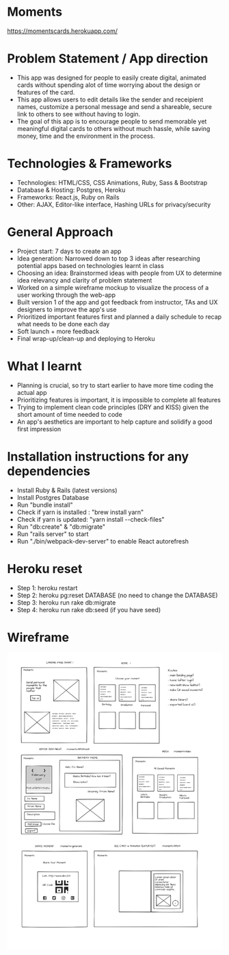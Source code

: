 # Moments
https://momentscards.herokuapp.com/

# Problem Statement / App direction
  - This app was designed for people to easily create digital, animated cards without spending alot of time worrying about the design or features of the card.
  - This app allows users to edit details like the sender and receipient names, customize a personal message and send a shareable, secure link to others to see without having to login.
  - The goal of this app is to encourage people to send memorable yet meaningful digital cards to others without much hassle, while saving money, time and the environment in the process.

# Technologies & Frameworks
  - Technologies: HTML/CSS, CSS Animations, Ruby, Sass & Bootstrap
  - Database & Hosting: Postgres, Heroku
  - Frameworks: React.js, Ruby on Rails
  - Other: AJAX, Editor-like interface, Hashing URLs for privacy/security

# General Approach
- Project start: 7 days to create an app
- Idea generation: Narrowed down to top 3 ideas after researching potential apps based on technologies learnt in class
- Choosing an idea: Brainstormed ideas with people from UX to determine idea relevancy and clarity of problem statement
- Worked on a simple wireframe mockup to visualize the process of a user working through the web-app
- Built version 1 of the app and got feedback from instructor, TAs and UX designers to improve the app's use
- Prioritized important features first and planned a daily schedule to recap what needs to be done each day
- Soft launch + more feedback
- Final wrap-up/clean-up and deploying to Heroku

# What I learnt
- Planning is crucial, so try to start earlier to have more time coding the actual app
- Prioritizing features is important, it is impossible to complete all features
- Trying to implement clean code principles (DRY and KISS) given the short amount of time needed to code
- An app's aesthetics are important to help capture and solidify a good first impression

# Installation instructions for any dependencies
- Install Ruby & Rails (latest versions)
- Install Postgres Database
- Run "bundle install"
- Check if yarn is installed : "brew install yarn"
- Check if yarn is updated: "yarn install --check-files"
- Run "db:create" & "db:migrate"
- Run "rails server" to start
- Run "./bin/webpack-dev-server" to enable React autorefresh

# Heroku reset
- Step 1: heroku restart
- Step 2: heroku pg:reset DATABASE (no need to change the DATABASE)
- Step 3: heroku run rake db:migrate
- Step 4: heroku run rake db:seed (if you have seed)

# Wireframe
![alt_text](https://github.com/wilfredloh/moments/blob/master/wireframe.png)
